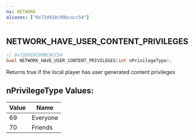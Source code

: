 ```yaml
---
ns: NETWORK
aliases: ["0x72d918c99bcacc54"]
---
```

## NETWORK_HAVE_USER_CONTENT_PRIVILEGES

```c
// 0x72D918C99BCACC54
bool NETWORK_HAVE_USER_CONTENT_PRIVILEGES(int nPrivilegeType);
```

Returns true if the local player has user generated content privileges

## nPrivilegeType Values:
| Value | Name |
| --- | --- |
| 69 | Everyone |
| 70 | Friends |

